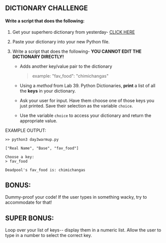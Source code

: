 ## DICTIONARY CHALLENGE

#### Write a script that does the following:

1. Get your superhero dictionary from yesterday- [CLICK HERE](https://docs.google.com/spreadsheets/d/1KBJkHZqXF71cwLdfhEb1wxrhnfP9gDAQ/edit?usp=sharing&ouid=110433331379437109513&rtpof=true&sd=true)

0. Paste your dictionary into your new Python file.

0. Write a script that does the following- **YOU CANNOT EDIT THE DICTIONARY DIRECTLY!**

    - Adds another key/value pair to the dictionary
      > example: "fav_food": "chimichangas"

    - Using a *method* from Lab 39. Python Dictionaries, **print** a list of all the **keys** in your dictionary.

    - Ask your user for input. Have them choose one of those keys you just printed. Save their selection as the variable `choice`.

    - Use the variable `choice` to access your dictionary and return the appropriate value.

  EXAMPLE OUTPUT:
  ```
  >> python3 day3warmup.py
  
  ["Real Name", "Base", "fav_food"]
  
  Choose a key:
  > fav_food
  
  Deadpool's fav_food is: chimichangas
  ```

## BONUS:

Dummy-proof your code! If the user types in something wacky, try to accommodate for that!

## SUPER BONUS:

Loop over your list of keys-- display them in a numeric list. Allow the user to type in a number to select the correct key.

